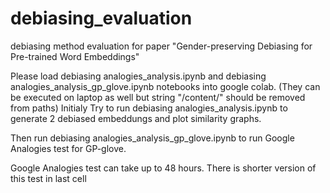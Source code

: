 # debiasing_evaluation
debiasing method evaluation for paper "Gender-preserving Debiasing for Pre-trained Word Embeddings"

Please load debiasing analogies_analysis.ipynb and debiasing analogies_analysis_gp_glove.ipynb notebooks into google colab.
(They can be executed on laptop as well but string "/content/" should be removed from paths)
Initialy Try to run debiasing analogies_analysis.ipynb to generate 2 debiased embeddungs and plot similarity graphs. 

Then run debiasing analogies_analysis_gp_glove.ipynb to run Google Analogies test for GP-glove.

Google Analogies test can take up to 48 hours. There is shorter version of this test in last cell
